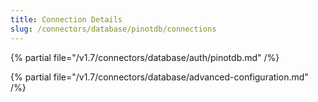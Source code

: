 ```yaml
---
title: Connection Details
slug: /connectors/database/pinotdb/connections
---
```


{% partial file="/v1.7/connectors/database/auth/pinotdb.md" /%}

{% partial file="/v1.7/connectors/database/advanced-configuration.md" /%}